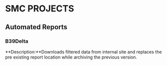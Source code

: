 # SMC PROJECTS

## Automated Reports

### B39Delta

**Description:**Downloads filtered data from internal site and replaces the pre existing report location while archiving the previous version.
